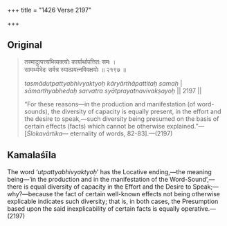 +++
title = "1426 Verse 2197"

+++
## Original 
>
> तस्मादुत्पत्त्यभिव्यक्त्योः कार्यार्थापत्तितः समः ।  
> सामर्थ्यभेदः सर्वत्र स्यात्प्रयत्नविवक्षयोः ॥ २१९७ ॥ 
>
> *tasmādutpattyabhivyaktyoḥ kāryārthāpattitaḥ samaḥ* \|  
> *sāmarthyabhedaḥ sarvatra syātprayatnavivakṣayoḥ* \|\| 2197 \|\| 
>
> “For these reasons—in the production and manifestation (of word-sounds), the diversity of capacity is equally present, in the effort and the desire to speak,—such diversity being presumed on the basis of certain effects (facts) which cannot be otherwise explained.”—[*Ślokavārtika*— eternality of words, 82-83].—(2197)



## Kamalaśīla

The word ‘*utpattyabhivyaktyoḥ*’ has the Locative ending,—the meaning being—‘in the production and in the manifestation of the Word-Sound’,—there is equal diversity of capacity in the Effort and the Desire to Speak;—why?—because the fact of certain well-known effects not being otherwise explicable indicates such diversity; that is, in both cases, the Presumption based upon the said inexplicability of certain facts is equally operative.—(2197)


